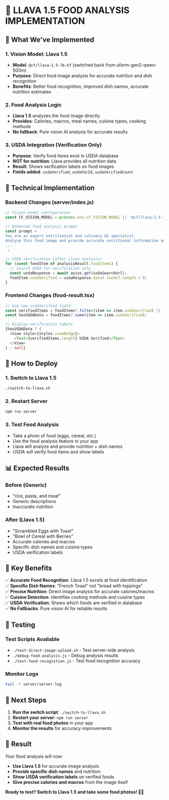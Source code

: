 # 🍳 **LLAVA 1.5 FOOD ANALYSIS IMPLEMENTATION**

## 🎯 **What We've Implemented**

### **1. Vision Model: Llava 1.5**
- **Model**: `@cf/llava-1.5-7b-hf` (switched back from uform-gen2-qwen-500m)
- **Purpose**: Direct food image analysis for accurate nutrition and dish recognition
- **Benefits**: Better food recognition, improved dish names, accurate nutrition estimates

### **2. Food Analysis Logic**
- **Llava 1.5** analyzes the food image directly
- **Provides**: Calories, macros, meal names, cuisine types, cooking methods
- **No fallback**: Pure vision AI analysis for accurate results

### **3. USDA Integration (Verification Only)**
- **Purpose**: Verify food items exist in USDA database
- **NOT for nutrition**: Llava provides all nutrition data
- **Result**: Shows verification labels on food images
- **Fields added**: `usdaVerified`, `usdaFdcId`, `usdaVerifiedCount`

## 🔧 **Technical Implementation**

### **Backend Changes (server/index.js)**
```javascript
// Vision model configuration
const CF_VISION_MODEL = process.env.CF_VISION_MODEL || '@cf/llava-1.5-7b-hf';

// Enhanced food analysis prompt
const prompt = `
You are an expert nutritionist and culinary AI specialist. 
Analyze this food image and provide accurate nutritional information and dish recognition.
...
`;

// USDA verification (after Llava analysis)
for (const foodItem of analysisResult.foodItems) {
  // Search USDA for verification only
  const usdaResponse = await axios.get(usdaSearchUrl);
  foodItem.usdaVerified = usdaResponse.data?.foods?.length > 0;
}
```

### **Frontend Changes (food-result.tsx)**
```typescript
// Use new usdaVerified field
const verifiedItems = foodItems?.filter(item => item.usdaVerified) || [];
const hasUSDAData = foodItems?.some(item => item.usdaVerified);

// Display verification labels
{hasUSDAData ? (
  <View style={styles.usdaBadge}>
    <Text>{verifiedItems.length} USDA Verified</Text>
  </View>
) : null}
```

## 🚀 **How to Deploy**

### **1. Switch to Llava 1.5**
```bash
./switch-to-llava.sh
```

### **2. Restart Server**
```bash
npm run server
```

### **3. Test Food Analysis**
- Take a photo of food (eggs, cereal, etc.)
- Use the food analysis feature in your app
- Llava will analyze and provide nutrition + dish names
- USDA will verify food items and show labels

## 📊 **Expected Results**

### **Before (Generic)**
- "rice, pasta, and meat"
- Generic descriptions
- Inaccurate nutrition

### **After (Llava 1.5)**
- "Scrambled Eggs with Toast"
- "Bowl of Cereal with Berries"
- Accurate calories and macros
- Specific dish names and cuisine types
- USDA verification labels

## 🎯 **Key Benefits**

✅ **Accurate Food Recognition**: Llava 1.5 excels at food identification  
✅ **Specific Dish Names**: "French Toast" not "bread with toppings"  
✅ **Precise Nutrition**: Direct image analysis for accurate calories/macros  
✅ **Cuisine Detection**: Identifies cooking methods and cuisine types  
✅ **USDA Verification**: Shows which foods are verified in database  
✅ **No Fallbacks**: Pure vision AI for reliable results  

## 🧪 **Testing**

### **Test Scripts Available**
- `./test-direct-image-upload.sh` - Test server-side analysis
- `./debug-food-analysis.js` - Debug analysis results
- `./test-food-recognition.js` - Test food recognition accuracy

### **Monitor Logs**
```bash
tail -f server/server.log
```

## 🔄 **Next Steps**

1. **Run the switch script**: `./switch-to-llava.sh`
2. **Restart your server**: `npm run server`
3. **Test with real food photos** in your app
4. **Monitor the results** for accuracy improvements

## 🎉 **Result**

Your food analysis will now:
- **Use Llava 1.5** for accurate image analysis
- **Provide specific dish names** and nutrition
- **Show USDA verification labels** on verified foods
- **Give precise calories and macros** from the image itself

**Ready to test? Switch to Llava 1.5 and take some food photos! 🍳✨**

